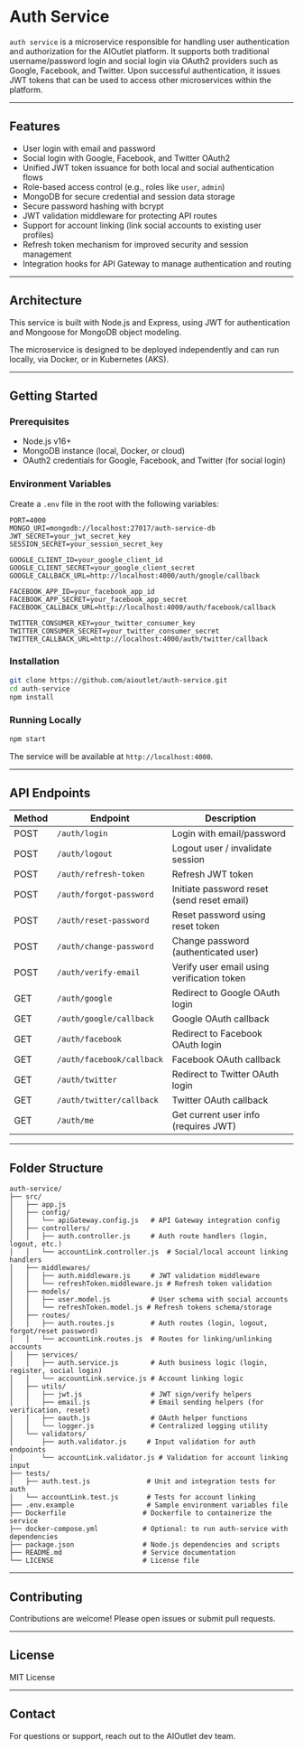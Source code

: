 # Auth Service

`auth service` is a microservice responsible for handling user authentication and authorization for the AIOutlet platform. It supports both traditional username/password login and social login via OAuth2 providers such as Google, Facebook, and Twitter. Upon successful authentication, it issues JWT tokens that can be used to access other microservices within the platform.

---

## Features

- User login with email and password
- Social login with Google, Facebook, and Twitter OAuth2
- Unified JWT token issuance for both local and social authentication flows
- Role-based access control (e.g., roles like `user`, `admin`)
- MongoDB for secure credential and session data storage
- Secure password hashing with bcrypt
- JWT validation middleware for protecting API routes
- Support for account linking (link social accounts to existing user profiles)
- Refresh token mechanism for improved security and session management
- Integration hooks for API Gateway to manage authentication and routing

---

## Architecture

This service is built with Node.js and Express, using JWT for authentication and Mongoose for MongoDB object modeling.

The microservice is designed to be deployed independently and can run locally, via Docker, or in Kubernetes (AKS).

---

## Getting Started

### Prerequisites

- Node.js v16+
- MongoDB instance (local, Docker, or cloud)
- OAuth2 credentials for Google, Facebook, and Twitter (for social login)

### Environment Variables

Create a `.env` file in the root with the following variables:

```env
PORT=4000
MONGO_URI=mongodb://localhost:27017/auth-service-db
JWT_SECRET=your_jwt_secret_key
SESSION_SECRET=your_session_secret_key

GOOGLE_CLIENT_ID=your_google_client_id
GOOGLE_CLIENT_SECRET=your_google_client_secret
GOOGLE_CALLBACK_URL=http://localhost:4000/auth/google/callback

FACEBOOK_APP_ID=your_facebook_app_id
FACEBOOK_APP_SECRET=your_facebook_app_secret
FACEBOOK_CALLBACK_URL=http://localhost:4000/auth/facebook/callback

TWITTER_CONSUMER_KEY=your_twitter_consumer_key
TWITTER_CONSUMER_SECRET=your_twitter_consumer_secret
TWITTER_CALLBACK_URL=http://localhost:4000/auth/twitter/callback
```

### Installation

```bash
git clone https://github.com/aioutlet/auth-service.git
cd auth-service
npm install
```

### Running Locally

```bash
npm start
```

The service will be available at `http://localhost:4000`.

---

## API Endpoints

| Method | Endpoint                  | Description                                |
| ------ | ------------------------- | ------------------------------------------ |
| POST   | `/auth/login`             | Login with email/password                  |
| POST   | `/auth/logout`            | Logout user / invalidate session           |
| POST   | `/auth/refresh-token`     | Refresh JWT token                          |
| POST   | `/auth/forgot-password`   | Initiate password reset (send reset email) |
| POST   | `/auth/reset-password`    | Reset password using reset token           |
| POST   | `/auth/change-password`   | Change password (authenticated user)       |
| POST   | `/auth/verify-email`      | Verify user email using verification token |
| GET    | `/auth/google`            | Redirect to Google OAuth login             |
| GET    | `/auth/google/callback`   | Google OAuth callback                      |
| GET    | `/auth/facebook`          | Redirect to Facebook OAuth login           |
| GET    | `/auth/facebook/callback` | Facebook OAuth callback                    |
| GET    | `/auth/twitter`           | Redirect to Twitter OAuth login            |
| GET    | `/auth/twitter/callback`  | Twitter OAuth callback                     |
| GET    | `/auth/me`                | Get current user info (requires JWT)       |

---

## Folder Structure

```text
auth-service/
├── src/
│   ├── app.js
│   ├── config/
│   │   └── apiGateway.config.js   # API Gateway integration config
│   ├── controllers/
│   │   ├── auth.controller.js     # Auth route handlers (login, logout, etc.)
│   │   └── accountLink.controller.js  # Social/local account linking handlers
│   ├── middlewares/
│   │   ├── auth.middleware.js     # JWT validation middleware
│   │   └── refreshToken.middleware.js # Refresh token validation
│   ├── models/
│   │   ├── user.model.js          # User schema with social accounts
│   │   └── refreshToken.model.js # Refresh tokens schema/storage
│   ├── routes/
│   │   ├── auth.routes.js         # Auth routes (login, logout, forgot/reset password)
│   │   └── accountLink.routes.js  # Routes for linking/unlinking accounts
│   ├── services/
│   │   ├── auth.service.js        # Auth business logic (login, register, social login)
│   │   └── accountLink.service.js # Account linking logic
│   ├── utils/
│   │   ├── jwt.js                 # JWT sign/verify helpers
│   │   ├── email.js               # Email sending helpers (for verification, reset)
│   │   ├── oauth.js               # OAuth helper functions
│   │   └── logger.js              # Centralized logging utility
│   └── validators/
│       ├── auth.validator.js     # Input validation for auth endpoints
│       └── accountLink.validator.js # Validation for account linking input
├── tests/
│   ├── auth.test.js              # Unit and integration tests for auth
│   └── accountLink.test.js       # Tests for account linking
├── .env.example                  # Sample environment variables file
├── Dockerfile                   # Dockerfile to containerize the service
├── docker-compose.yml           # Optional: to run auth-service with dependencies
├── package.json                 # Node.js dependencies and scripts
├── README.md                    # Service documentation
└── LICENSE                      # License file

```

---

## Contributing

Contributions are welcome! Please open issues or submit pull requests.

---

## License

MIT License

---

## Contact

For questions or support, reach out to the AIOutlet dev team.
